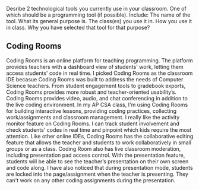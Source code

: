 Desribe 2 technological tools you currently use in your classroom. One of which should be a programming tool (if possible). Include:
The name of the tool.
What its general purpose is.
The class(es) you use it in.
How you use it in class.
Why you have selected that tool for that purpose?

## Coding Rooms 
Coding Rooms is an online platform for teaching programming. The platform provides teachers with a dashboard view of students' work, letting them access students' code in real time. I picked Coding Rooms as the classroom IDE becasue Coding Rooms was built to address the needs of Computer Science teachers. From student engagement tools to gradebook exports, Coding Rooms provides more robust and teacher-oriented usability’s. Coding Rooms provides video, audio, and chat conferencing in addition to the live coding environment. In my AP CSA class, I'm using Coding Rooms for building interactive lessons, providing coding practices, collecting work/assignments and classroom management. I really like the activity monitor feature on Coding Rooms. I can track student involvement and check students' codes in real time and pinpoint which kids require the most attention. Like other online IDEs, Coding Rooms has the collaborative editing feature that allows the teacher and students to work collaboratively in small groups or as a class. Coding Room also has live classroom moderation, including presentation pad access control. With the presentation feature, students will be able to see the teacher’s presentation on their own screen and code along. I have also noticed that during presentation mode, students are locked into the page/assignment when the teacher is presenting. They can't work on any other coding assignments during the presentation. 
